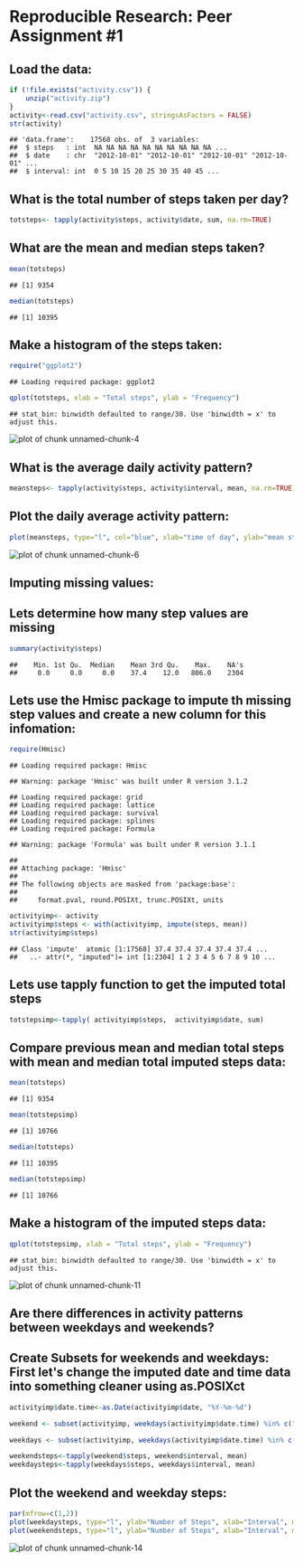 Reproducible Research: Peer Assignment #1
========================================================

Load the data:
---------------


```r
if (!file.exists("activity.csv")) {
    unzip("activity.zip")
}
activity<-read.csv("activity.csv", stringsAsFactors = FALSE)
str(activity)
```

```
## 'data.frame':	17568 obs. of  3 variables:
##  $ steps   : int  NA NA NA NA NA NA NA NA NA NA ...
##  $ date    : chr  "2012-10-01" "2012-10-01" "2012-10-01" "2012-10-01" ...
##  $ interval: int  0 5 10 15 20 25 30 35 40 45 ...
```

What is the total number of steps taken per day?
----------------------------------------------------

```r
totsteps<- tapply(activity$steps, activity$date, sum, na.rm=TRUE)
```

What are the mean and median steps taken?
----------------------------------------------------

```r
mean(totsteps)
```

```
## [1] 9354
```

```r
median(totsteps)
```

```
## [1] 10395
```

Make a histogram of the steps taken:
----------------------------------------------------

```r
require("ggplot2")
```

```
## Loading required package: ggplot2
```

```r
qplot(totsteps, xlab = "Total steps", ylab = "Frequency")
```

```
## stat_bin: binwidth defaulted to range/30. Use 'binwidth = x' to adjust this.
```

![plot of chunk unnamed-chunk-4](figure/unnamed-chunk-4.png) 

What is the average daily activity pattern?
----------------------------------------------------

```r
meansteps<- tapply(activity$steps, activity$interval, mean, na.rm=TRUE)
```

Plot the daily average activity pattern:
--

```r
plot(meansteps, type="l", col="blue", xlab="time of day", ylab="mean steps")
```

![plot of chunk unnamed-chunk-6](figure/unnamed-chunk-6.png) 

Imputing missing values:
----------------------------------------------------
Lets determine how many step values are missing
--

```r
summary(activity$steps)
```

```
##    Min. 1st Qu.  Median    Mean 3rd Qu.    Max.    NA's 
##     0.0     0.0     0.0    37.4    12.0   806.0    2304
```

Lets use the Hmisc package to impute th missing step values and create a new column for this infomation:
--

```r
require(Hmisc)
```

```
## Loading required package: Hmisc
```

```
## Warning: package 'Hmisc' was built under R version 3.1.2
```

```
## Loading required package: grid
## Loading required package: lattice
## Loading required package: survival
## Loading required package: splines
## Loading required package: Formula
```

```
## Warning: package 'Formula' was built under R version 3.1.1
```

```
## 
## Attaching package: 'Hmisc'
## 
## The following objects are masked from 'package:base':
## 
##     format.pval, round.POSIXt, trunc.POSIXt, units
```

```r
activityimp<- activity
activityimp$steps <- with(activityimp, impute(steps, mean))
str(activityimp$steps)
```

```
## Class 'impute'  atomic [1:17568] 37.4 37.4 37.4 37.4 37.4 ...
##   ..- attr(*, "imputed")= int [1:2304] 1 2 3 4 5 6 7 8 9 10 ...
```

Lets use tapply function to get the imputed total steps
--

```r
totstepsimp<-tapply( activityimp$steps,  activityimp$date, sum)
```

Compare previous mean and median total steps with mean and median total imputed steps data:
--

```r
mean(totsteps)
```

```
## [1] 9354
```

```r
mean(totstepsimp)
```

```
## [1] 10766
```

```r
median(totsteps)
```

```
## [1] 10395
```

```r
median(totstepsimp)
```

```
## [1] 10766
```

Make a histogram of the imputed steps data:
----------------------------------------------------

```r
qplot(totstepsimp, xlab = "Total steps", ylab = "Frequency")
```

```
## stat_bin: binwidth defaulted to range/30. Use 'binwidth = x' to adjust this.
```

![plot of chunk unnamed-chunk-11](figure/unnamed-chunk-11.png) 

Are there differences in activity patterns between weekdays and weekends?
--------------------------------------------------------------------------
Create Subsets for weekends and weekdays:
First let's change the imputed date and time data into something cleaner using as.POSIXct
--


```r
activityimp$date.time<-as.Date(activityimp$date, "%Y-%m-%d")
```



```r
weekend <- subset(activityimp, weekdays(activityimp$date.time) %in% c("Saturday", "Sunday"))

weekdays <- subset(activityimp, weekdays(activityimp$date.time) %in% c("Monday", "Tuesday", "Wednesday","Thursday", "Friday"))

weekendsteps<-tapply(weekend$steps, weekend$interval, mean)
weekdaysteps<-tapply(weekdays$steps, weekdays$interval, mean)
```

Plot the weekend and weekday steps:
---

```r
par(mfrow=c(1,2)) 
plot(weekdaysteps, type="l", ylab="Number of Steps", xlab="Interval", main="Weekday Steps")
plot(weekendsteps, type="l", ylab="Number of Steps", xlab="Interval", main="Weekend Steps")
```

![plot of chunk unnamed-chunk-14](figure/unnamed-chunk-14.png) 










